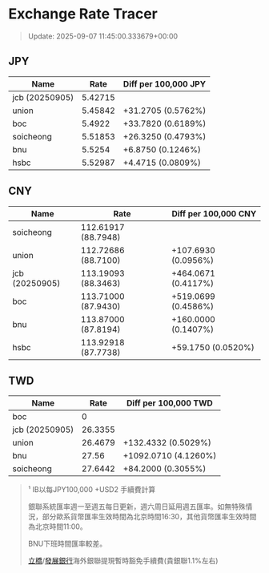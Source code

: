 # Exchange Rate Tracer

> Update: 2025-09-07 11:45:00.333679+00:00

## JPY

| Name           |    Rate | Diff per 100,000 JPY   |
|----------------|---------|------------------------|
| jcb (20250905) | 5.42715 |                        |
| union          | 5.45842 | +31.2705 (0.5762%)     |
| boc            | 5.4922  | +33.7820 (0.6189%)     |
| soicheong      | 5.51853 | +26.3250 (0.4793%)     |
| bnu            | 5.5254  | +6.8750 (0.1246%)      |
| hsbc           | 5.52987 | +4.4715 (0.0809%)      |

## CNY

| Name           | Rate                | Diff per 100,000 CNY   |
|----------------|---------------------|------------------------|
| soicheong      | 112.61917	(88.7948) |                        |
| union          | 112.72686	(88.7100) | +107.6930 (0.0956%)    |
| jcb (20250905) | 113.19093	(88.3463) | +464.0671 (0.4117%)    |
| boc            | 113.71000	(87.9430) | +519.0699 (0.4586%)    |
| bnu            | 113.87000	(87.8194) | +160.0000 (0.1407%)    |
| hsbc           | 113.92918	(87.7738) | +59.1750 (0.0520%)     |

## TWD

| Name           |    Rate | Diff per 100,000 TWD   |
|----------------|---------|------------------------|
| boc            |  0      |                        |
| jcb (20250905) | 26.3355 |                        |
| union          | 26.4679 | +132.4332 (0.5029%)    |
| bnu            | 27.56   | +1092.0710 (4.1260%)   |
| soicheong      | 27.6442 | +84.2000 (0.3055%)     |


> ¹ IB以每JPY100,000 +USD2 手續費計算
>
> 銀聯系統匯率週一至週五每日更新，週六周日延用週五匯率。如無特殊情況，部分歐系貨幣匯率生效時間為北京時間16:30，其他貨幣匯率生效時間為北京時間11:00。
>
> BNU下班時間匯率較差。
>
> [立橋](https://www.wlbank.com.mo/uploads/ueditor/file/20181211/1544536513900230.pdf)/[發展銀行](https://www.mdb.com.mo/Service_Charges_20230728.pdf)海外銀聯提現暫時豁免手續費(貴銀聯1.1%左右)

